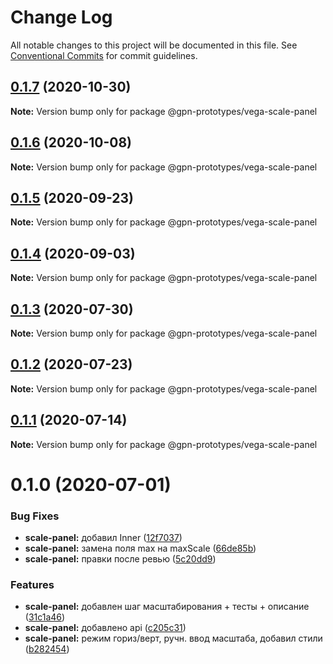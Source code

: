 # Change Log

All notable changes to this project will be documented in this file.
See [Conventional Commits](https://conventionalcommits.org) for commit guidelines.

## [0.1.7](https://github.com/gpn-prototypes/vega-ui/compare/@gpn-prototypes/vega-scale-panel@0.1.6...@gpn-prototypes/vega-scale-panel@0.1.7) (2020-10-30)

**Note:** Version bump only for package @gpn-prototypes/vega-scale-panel





## [0.1.6](https://github.com/gpn-prototypes/vega-ui/compare/@gpn-prototypes/vega-scale-panel@0.1.5...@gpn-prototypes/vega-scale-panel@0.1.6) (2020-10-08)

**Note:** Version bump only for package @gpn-prototypes/vega-scale-panel





## [0.1.5](https://github.com/gpn-prototypes/vega-ui/compare/@gpn-prototypes/vega-scale-panel@0.1.4...@gpn-prototypes/vega-scale-panel@0.1.5) (2020-09-23)

**Note:** Version bump only for package @gpn-prototypes/vega-scale-panel





## [0.1.4](https://github.com/gpn-prototypes/vega-ui/compare/@gpn-prototypes/vega-scale-panel@0.1.3...@gpn-prototypes/vega-scale-panel@0.1.4) (2020-09-03)

**Note:** Version bump only for package @gpn-prototypes/vega-scale-panel





## [0.1.3](https://github.com/gpn-prototypes/vega-ui/compare/@gpn-prototypes/vega-scale-panel@0.1.2...@gpn-prototypes/vega-scale-panel@0.1.3) (2020-07-30)

**Note:** Version bump only for package @gpn-prototypes/vega-scale-panel





## [0.1.2](https://github.com/gpn-prototypes/vega-ui/compare/@gpn-prototypes/vega-scale-panel@0.1.1...@gpn-prototypes/vega-scale-panel@0.1.2) (2020-07-23)

**Note:** Version bump only for package @gpn-prototypes/vega-scale-panel





## [0.1.1](https://github.com/gpn-prototypes/vega-ui/compare/@gpn-prototypes/vega-scale-panel@0.1.0...@gpn-prototypes/vega-scale-panel@0.1.1) (2020-07-14)

**Note:** Version bump only for package @gpn-prototypes/vega-scale-panel





# 0.1.0 (2020-07-01)


### Bug Fixes

* **scale-panel:** добавил Inner ([12f7037](https://github.com/gpn-prototypes/vega-ui/commit/12f70375edc50e74dcb4c94e32e37e468739d5b7))
* **scale-panel:** замена поля max на maxScale ([66de85b](https://github.com/gpn-prototypes/vega-ui/commit/66de85bf721d8aa2923b8a0f02ed5757ffde6fea))
* **scale-panel:** правки после ревью ([5c20dd9](https://github.com/gpn-prototypes/vega-ui/commit/5c20dd90362d397a983c94a21003ec8161abe36a))


### Features

* **scale-panel:** добавлен шаг масштабирования + тесты + описание ([31c1a46](https://github.com/gpn-prototypes/vega-ui/commit/31c1a468c5a5ecaad4b114fdfba0fa676060000b))
* **scale-panel:** добавлено api ([c205c31](https://github.com/gpn-prototypes/vega-ui/commit/c205c319e2dce48acd84479254eed0a2f174eb94))
* **scale-panel:** режим гориз/верт, ручн. ввод масштаба, добавил стили ([b282454](https://github.com/gpn-prototypes/vega-ui/commit/b282454f2ff2f534b89e45e5c20238ad90b28e7c))
